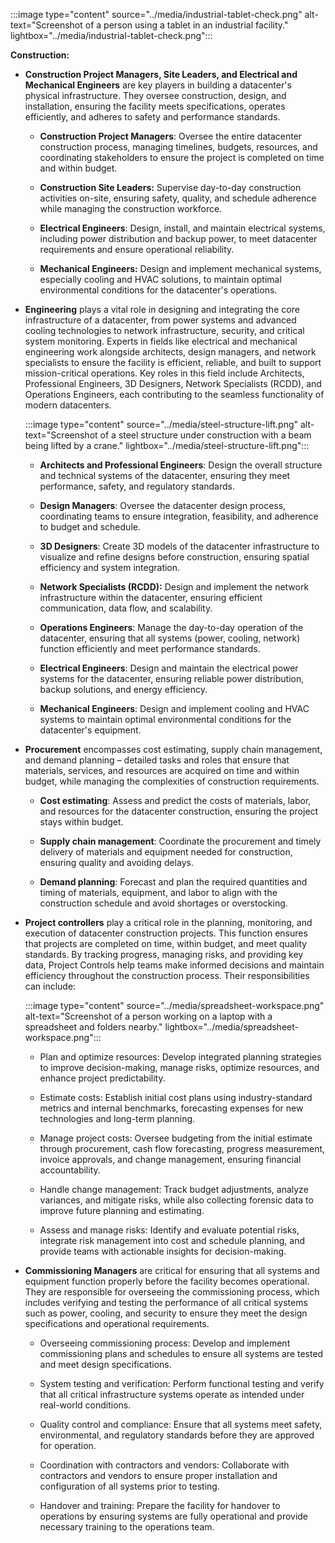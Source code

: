 :::image type="content" source="../media/industrial-tablet-check.png" alt-text="Screenshot of a person using a tablet in an industrial facility." lightbox="../media/industrial-tablet-check.png":::

**Construction:**

- **Construction Project Managers, Site Leaders, and Electrical and Mechanical Engineers** are key players in building a datacenter's physical infrastructure. They oversee construction, design, and installation, ensuring the facility meets specifications, operates efficiently, and adheres to safety and performance standards.

  - **Construction Project Managers**: Oversee the entire datacenter construction process, managing timelines, budgets, resources, and coordinating stakeholders to ensure the project is completed on time and within budget. 

  - **Construction Site Leaders:** Supervise day-to-day construction activities on-site, ensuring safety, quality, and schedule adherence while managing the construction workforce. 

  - **Electrical Engineers**: Design, install, and maintain electrical systems, including power distribution and backup power, to meet datacenter requirements and ensure operational reliability. 

  - **Mechanical Engineers:** Design and implement mechanical systems, especially cooling and HVAC solutions, to maintain optimal environmental conditions for the datacenter's operations.

- **Engineering** plays a vital role in designing and integrating the core infrastructure of a datacenter, from power systems and advanced cooling technologies to network infrastructure, security, and critical system monitoring. Experts in fields like electrical and mechanical engineering work alongside architects, design managers, and network specialists to ensure the facility is efficient, reliable, and built to support mission-critical operations. Key roles in this field include Architects, Professional Engineers, 3D Designers, Network Specialists (RCDD), and Operations Engineers, each contributing to the seamless functionality of modern datacenters.

  :::image type="content" source="../media/steel-structure-lift.png" alt-text="Screenshot of a steel structure under construction with a beam being lifted by a crane." lightbox="../media/steel-structure-lift.png":::

  - **Architects and Professional Engineers**: Design the overall structure and technical systems of the datacenter, ensuring they meet performance, safety, and regulatory standards. 

  - **Design Managers**: Oversee the datacenter design process, coordinating teams to ensure integration, feasibility, and adherence to budget and schedule. 

  - **3D Designers**: Create 3D models of the datacenter infrastructure to visualize and refine designs before construction, ensuring spatial efficiency and system integration. 

  - **Network Specialists (RCDD):** Design and implement the network infrastructure within the datacenter, ensuring efficient communication, data flow, and scalability. 

  - **Operations Engineers**: Manage the day-to-day operation of the datacenter, ensuring that all systems (power, cooling, network) function efficiently and meet performance standards. 

  - **Electrical Engineers**: Design and maintain the electrical power systems for the datacenter, ensuring reliable power distribution, backup solutions, and energy efficiency. 

  - **Mechanical Engineers**: Design and implement cooling and HVAC systems to maintain optimal environmental conditions for the datacenter's equipment.

- **Procurement** encompasses cost estimating, supply chain management, and demand planning – detailed tasks and roles that ensure that materials, services, and resources are acquired on time and within budget, while managing the complexities of construction requirements.

  - **Cost estimating**: Assess and predict the costs of materials, labor, and resources for the datacenter construction, ensuring the project stays within budget. 

  - **Supply chain management**: Coordinate the procurement and timely delivery of materials and equipment needed for construction, ensuring quality and avoiding delays. 

  - **Demand planning**: Forecast and plan the required quantities and timing of materials, equipment, and labor to align with the construction schedule and avoid shortages or overstocking.

- **Project controllers** play a critical role in the planning, monitoring, and execution of datacenter construction projects. This function ensures that projects are completed on time, within budget, and meet quality standards. By tracking progress, managing risks, and providing key data, Project Controls help teams make informed decisions and maintain efficiency throughout the construction process. Their responsibilities can include:

  :::image type="content" source="../media/spreadsheet-workspace.png" alt-text="Screenshot of a person working on a laptop with a spreadsheet and folders nearby." lightbox="../media/spreadsheet-workspace.png":::

  - Plan and optimize resources: Develop integrated planning strategies to improve decision-making, manage risks, optimize resources, and enhance project predictability. 

  - Estimate costs: Establish initial cost plans using industry-standard metrics and internal benchmarks, forecasting expenses for new technologies and long-term planning. 

  - Manage project costs: Oversee budgeting from the initial estimate through procurement, cash flow forecasting, progress measurement, invoice approvals, and change management, ensuring financial accountability.

  - Handle change management: Track budget adjustments, analyze variances, and mitigate risks, while also collecting forensic data to improve future planning and estimating. 

  - Assess and manage risks: Identify and evaluate potential risks, integrate risk management into cost and schedule planning, and provide teams with actionable insights for decision-making.

- **Commissioning Managers** are critical for ensuring that all systems and equipment function properly before the facility becomes operational. They are responsible for overseeing the commissioning process, which includes verifying and testing the performance of all critical systems such as power, cooling, and security to ensure they meet the design specifications and operational requirements.

  - Overseeing commissioning process: Develop and implement commissioning plans and schedules to ensure all systems are tested and meet design specifications. 

  - System testing and verification: Perform functional testing and verify that all critical infrastructure systems operate as intended under real-world conditions. 

  - Quality control and compliance: Ensure that all systems meet safety, environmental, and regulatory standards before they are approved for operation.

  - Coordination with contractors and vendors: Collaborate with contractors and vendors to ensure proper installation and configuration of all systems prior to testing. 

  - Handover and training: Prepare the facility for handover to operations by ensuring systems are fully operational and provide necessary training to the operations team.